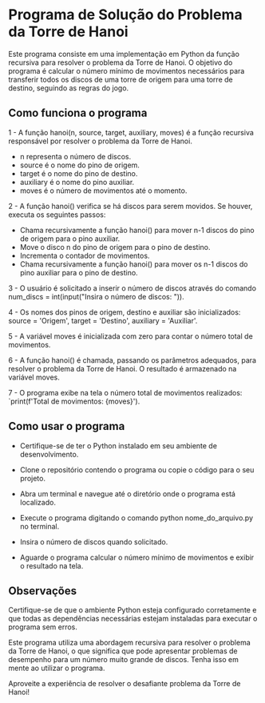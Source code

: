 # Programa de Solução do Problema da Torre de Hanoi

Este programa consiste em uma implementação em Python da função recursiva para resolver o problema da Torre de Hanoi. O objetivo do programa é calcular o número mínimo de movimentos necessários para transferir todos os discos de uma torre de origem para uma torre de destino, seguindo as regras do jogo.


## Como funciona o programa

1 - A função hanoi(n, source, target, auxiliary, moves) é a função recursiva responsável por resolver o problema da Torre de Hanoi.

- n representa o número de discos.
- source é o nome do pino de origem.
- target é o nome do pino de destino.
- auxiliary é o nome do pino auxiliar.
- moves é o número de movimentos até o momento.

2 - A função hanoi() verifica se há discos para serem movidos. Se houver, executa os seguintes passos:

- Chama recursivamente a função hanoi() para mover n-1 discos do pino de origem para o pino auxiliar.
- Move o disco n do pino de origem para o pino de destino.
- Incrementa o contador de movimentos.
- Chama recursivamente a função hanoi() para mover os n-1 discos do pino auxiliar para o pino de destino.

3 - O usuário é solicitado a inserir o número de discos através do comando num_discs = int(input("Insira o número de discos: ")).

4 - Os nomes dos pinos de origem, destino e auxiliar são inicializados: source = 'Origem', target = 'Destino', auxiliary = 'Auxiliar'.

5 - A variável moves é inicializada com zero para contar o número total de movimentos.

6 - A função hanoi() é chamada, passando os parâmetros adequados, para resolver o problema da Torre de Hanoi. O resultado é armazenado na variável moves.

7 - O programa exibe na tela o número total de movimentos realizados: `print(f'Total de movimentos: {moves}').

## Como usar o programa

 - Certifique-se de ter o Python instalado em seu ambiente de desenvolvimento.

 - Clone o repositório contendo o programa ou copie o código para o seu projeto.

 - Abra um terminal e navegue até o diretório onde o programa está localizado.

- Execute o programa digitando o comando python nome_do_arquivo.py no terminal.

- Insira o número de discos quando solicitado.

- Aguarde o programa calcular o número mínimo de movimentos e exibir o resultado na tela.

## Observações

Certifique-se de que o ambiente Python esteja configurado corretamente e que todas as dependências necessárias estejam instaladas para executar o programa sem erros.

Este programa utiliza uma abordagem recursiva para resolver o problema da Torre de Hanoi, o que significa que pode apresentar problemas de desempenho para um número muito grande de discos. Tenha isso em mente ao utilizar o programa.

Aproveite a experiência de resolver o desafiante problema da Torre de Hanoi!

